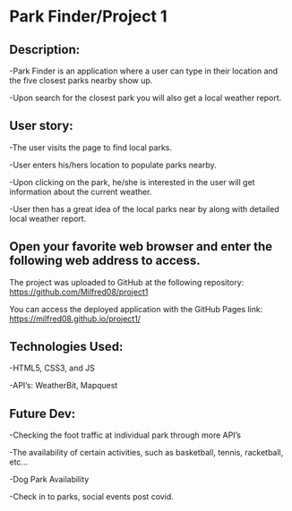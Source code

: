 # Park Finder/Project 1

## Description:

-Park Finder is an application where a user can type in their location and the five closest parks nearby show up. 

-Upon search for the closest park you will also get a local weather report.  

## User story:

-The user visits the page to find local parks.

-User enters his/hers location to populate parks nearby.

-Upon clicking on the park, he/she is interested in the user will get information about the current weather.

-User then has a great idea of the local parks near by along with detailed local weather report. 
 

## Open your favorite web browser and enter the following web address to access.
The project was uploaded to GitHub at the following repository: https://github.com/Milfred08/project1

You can access the deployed application with the GitHub Pages link: https://milfred08.github.io/project1/


## Technologies Used:

-HTML5, CSS3, and JS

-API’s: WeatherBit, Mapquest

## Future Dev:

-Checking the foot traffic at individual park through more API’s

-The availability of certain activities, such as basketball, tennis, racketball, etc...

-Dog Park Availability

-Check in to parks, social events post covid. 


